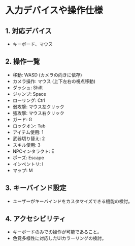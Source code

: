 # 入力デバイスや操作仕様

## 1. 対応デバイス
- キーボード、マウス

## 2. 操作一覧
- 移動: WASD (カメラの向きに依存)
- カメラ操作: マウス (上下左右の視点移動)
- ダッシュ: Shift
- ジャンプ: Space
- ローリング: Ctrl
- 弱攻撃: マウス左クリック
- 強攻撃: マウス右クリック
- ガード: G
- ロックオン: Tab
- アイテム使用: 1
- 武器切り替え: 2
- スキル使用: 3
- NPCインタラクト: E
- ポーズ: Escape
- インベントリ: I
- マップ: M

## 3. キーバインド設定
- ユーザーがキーバインドをカスタマイズできる機能の検討。

## 4. アクセシビリティ
- キーボードのみでの操作が可能であること。
- 色覚多様性に対応したUIカラーリングの検討。